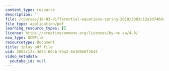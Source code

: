 ```yaml
---
content_type: resource
description: ''
file: /courses/18-03-differential-equations-spring-2010/2002c12a3d7460cb5ba26e1d9e0f2b43_rZ3-nFV6l8w.pdf
file_type: application/pdf
learning_resource_types: []
license: https://creativecommons.org/licenses/by-nc-sa/4.0/
ocw_type: OCWFile
resourcetype: Document
title: 3play pdf file
uid: 2002c12a-3d74-60cb-5ba2-6e1d9e0f2b43
video_metadata:
  youtube_id: null
---
```

